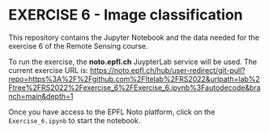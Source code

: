 # EXERCISE 6 - Image classification

This repository contains the Jupyter Notebook and the data needed for the exercise 6 of the Remote Sensing course.

To run the exercise, the **noto.epfl.ch** JuypterLab service will be used.
The current exercise URL is:
https://noto.epfl.ch/hub/user-redirect/git-pull?repo=https%3A%2F%2Fgithub.com%2Fltelab%2FRS2022&urlpath=lab%2Ftree%2FRS2022%2Fexercise_6%2FExercise_6.ipynb%3Fautodecode&branch=main&depth=1

Once you have access to the EPFL Noto platform, click on the `Exercise_6.ipynb` to start the notebook.
 

